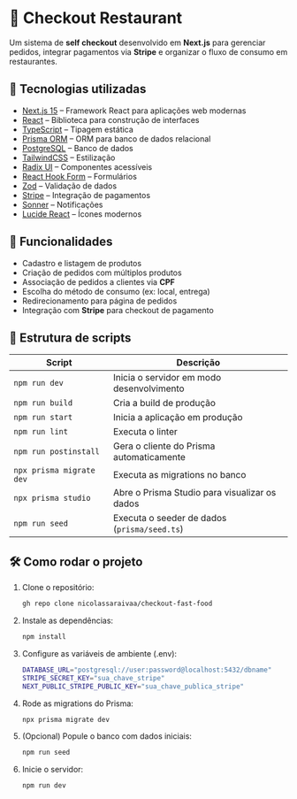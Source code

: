# 🛒 Checkout Restaurant

Um sistema de **self checkout** desenvolvido em **Next.js** para gerenciar pedidos, integrar pagamentos via **Stripe** e organizar o fluxo de consumo em restaurantes.

## 🚀 Tecnologias utilizadas

- [Next.js 15](https://nextjs.org/) – Framework React para aplicações web modernas
- [React](https://react.dev/) – Biblioteca para construção de interfaces
- [TypeScript](https://www.typescriptlang.org/) – Tipagem estática
- [Prisma ORM](https://www.prisma.io/) – ORM para banco de dados relacional
- [PostgreSQL](https://www.postgresql.org/) – Banco de dados
- [TailwindCSS](https://tailwindcss.com/) – Estilização
- [Radix UI](https://www.radix-ui.com/) – Componentes acessíveis
- [React Hook Form](https://react-hook-form.com/) – Formulários 
- [Zod](https://zod.dev/) – Validação de dados
- [Stripe](https://stripe.com/) – Integração de pagamentos
- [Sonner](https://sonner.emilkowal.ski/) – Notificações
- [Lucide React](https://lucide.dev/) – Ícones modernos

## 📌 Funcionalidades

- Cadastro e listagem de produtos
- Criação de pedidos com múltiplos produtos
- Associação de pedidos a clientes via **CPF**
- Escolha do método de consumo (ex: local, entrega)
- Redirecionamento para página de pedidos
- Integração com **Stripe** para checkout de pagamento

## 📂 Estrutura de scripts

| Script                | Descrição |
|-----------------------|-----------|
| `npm run dev`         | Inicia o servidor em modo desenvolvimento |
| `npm run build`       | Cria a build de produção |
| `npm run start`       | Inicia a aplicação em produção |
| `npm run lint`        | Executa o linter |
| `npm run postinstall` | Gera o cliente do Prisma automaticamente |
| `npx prisma migrate dev` | Executa as migrations no banco |
| `npx prisma studio`   | Abre o Prisma Studio para visualizar os dados |
| `npm run seed`        | Executa o seeder de dados (`prisma/seed.ts`) |

## 🛠️ Como rodar o projeto

1. Clone o repositório:
   ```bash
   gh repo clone nicolassaraivaa/checkout-fast-food
   

2. Instale as dependências:
   ```bash
   npm install


3. Configure as variáveis de ambiente (.env):
   ```bash
   DATABASE_URL="postgresql://user:password@localhost:5432/dbname"
   STRIPE_SECRET_KEY="sua_chave_stripe"
   NEXT_PUBLIC_STRIPE_PUBLIC_KEY="sua_chave_publica_stripe"

   
4. Rode as migrations do Prisma:
   ```bash
   npx prisma migrate dev

   
5. (Opcional) Popule o banco com dados iniciais:
   ```bash
   npm run seed


6. Inicie o servidor:
   ```bash
   npm run dev




